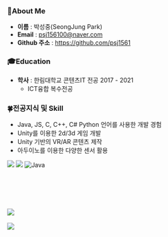<!--
**psj1561/psj1561** is a ✨ _special_ ✨ repository because its `README.md` (this file) appears on your GitHub profile.

Here are some ideas to get you started:

- 🔭 I’m currently working on ...
- 🌱 I’m currently learning ...
- 👯 I’m looking to collaborate on ...
- 🤔 I’m looking for help with ...
- 💬 Ask me about ...
- 📫 How to reach me: ...
- 😄 Pronouns: ...
- ⚡ Fun fact: ...
-->

### :raised_hands:About Me
- **이름** : 박성중(SeongJung Park) <br>
- **Email** : psj156100@naver.com <br>
- **Github 주소** : https://github.com/psj1561 <br>


### :mortar_board:Education
- **학사** : 한림대학교 콘텐츠IT 전공  2017 - 2021 <br>
  - ICT융합 복수전공 <br>


### :four_leaf_clover:전공지식 및 Skill
- Java, JS, C, C++, C# Python 언어를 사용한 개발 경험 <br>
- Unity를 이용한 2d/3d 게임 개발 <br>
- Unity 기반의 VR/AR 콘텐츠 제작 <br>
- 아두이노를 이용한 다양한 센서 활용 <br>

 <img src="https://img.shields.io/badge/Unity-3178C6?style=flat&logo=Unity&logoColor=white"/> <img src="https://img.shields.io/badge/Java-white?style=flat&logo=Java&logoColor=white"/>
![Java](https://img.shields.io/badge/Java-007396.svg?&style=for-the-badge&logo=Java&logoColor=white)

<br>


<br><br>

<img src="https://github-readme-stats.vercel.app/api/top-langs/?username=psj1561&layout=compact"><br><br>
<img src="https://github-readme-stats.vercel.app/api?username=psj1561&show_icons=true">
